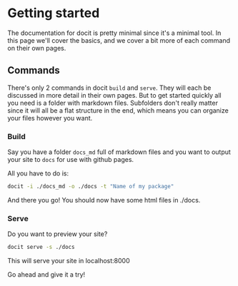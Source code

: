# Getting started

The documentation for docit is pretty minimal since it's a minimal tool. In this page we'll cover the basics, and we cover a bit more
of each command on their own pages.

## Commands

There's only 2 commands in docit `build` and `serve`. They will each be discussed in more detail in their own pages.
But to get started quickly all you need is a folder with markdown files. Subfolders don't really matter since it will all
be a flat structure in the end, which means you can organize your files however you want.

### Build

Say you have a folder `docs_md` full of markdown files and you want to output your site to `docs` for use with github pages.

All you have to do is:

```bash
docit -i ./docs_md -o ./docs -t "Name of my package"
```

And there you go! You should now have some html files in ./docs.

### Serve

Do you want to preview your site?

```bash
docit serve -s ./docs
```

This will serve your site in localhost:8000

Go ahead and give it a try!
